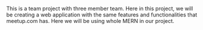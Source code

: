 This is a team project with three member team. Here in this project, we will be creating a web application with the same features and functionalities that meetup.com has. Here we will be using whole MERN in our project.
